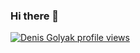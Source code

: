 ### Hi there 👋

[![Denis Golyak profile views](https://u8views.com/api/v1/github/profiles/62833883/views/day-week-month-total-count.svg)](https://u8views.com/github/Goldsk1n)
